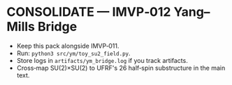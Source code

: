 
# CONSOLIDATE — IMVP‑012 Yang–Mills Bridge

- Keep this pack alongside IMVP‑011.
- Run: `python3 src/ym/toy_su2_field.py`.
- Store logs in `artifacts/ym_bridge.log` if you track artifacts.
- Cross‑map SU(2)×SU(2) to UFRF's 26 half‑spin substructure in the main text.
